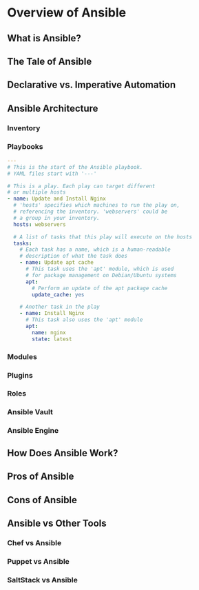 # Overview of Ansible


## What is Ansible?


## The Tale of Ansible


## Declarative vs. Imperative Automation


## Ansible Architecture


### Inventory


### Playbooks


```yaml
---
# This is the start of the Ansible playbook. 
# YAML files start with '---'

# This is a play. Each play can target different 
# or multiple hosts
- name: Update and Install Nginx  
  # 'hosts' specifies which machines to run the play on, 
  # referencing the inventory. 'webservers' could be 
  # a group in your inventory.
  hosts: webservers               

  # A list of tasks that this play will execute on the hosts
  tasks:
    # Each task has a name, which is a human-readable 
    # description of what the task does
    - name: Update apt cache      
      # This task uses the 'apt' module, which is used
      # for package management on Debian/Ubuntu systems
      apt:       
        # Perform an update of the apt package cache                 
        update_cache: yes

    # Another task in the play
    - name: Install Nginx
      # This task also uses the 'apt' module
      apt:                        
        name: nginx
        state: latest
```


### Modules


### Plugins


### Roles


### Ansible Vault


### Ansible Engine


## How Does Ansible Work?


## Pros of Ansible


## Cons of Ansible


## Ansible vs Other Tools


### Chef vs Ansible


### Puppet vs Ansible


### SaltStack vs Ansible